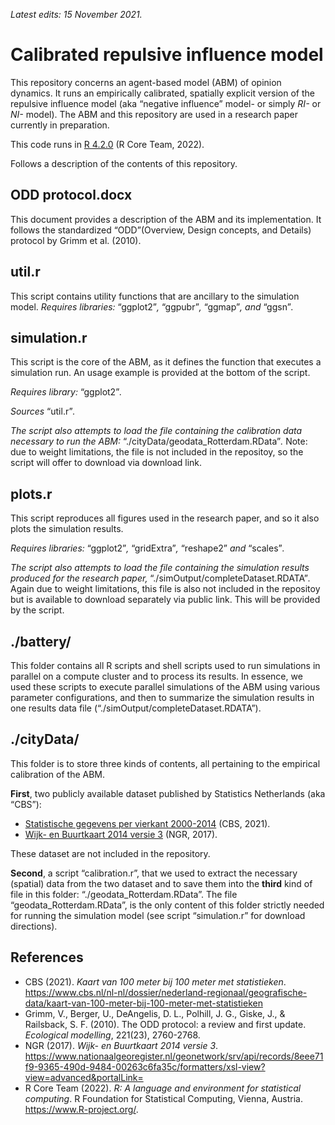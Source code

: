 _Latest edits: 15 November 2021._

# Calibrated repulsive influence model
This repository concerns an agent-based model (ABM) of opinion dynamics. It runs an empirically calibrated, spatially explicit version of the repulsive influence model (aka “negative influence” model- or simply _RI-_ or _NI-_ model). The ABM and this repository are used in a research paper currently in preparation.

This code runs in [R 4.2.0](https://www.r-project.org/) (R Core Team, 2022).

Follows a description of the contents of this repository.


## ODD protocol.docx
This document provides a description of the ABM and its implementation. It follows the standardized “ODD”(Overview, Design concepts, and Details) protocol by Grimm et al. (2010).


## util.r
This script contains utility functions that are ancillary to the simulation model.
_Requires libraries:_ “ggplot2”_,_ “ggpubr”_,_ “ggmap”_, and_ “ggsn”_._


## simulation.r
This script is the core of the ABM, as it defines the function that executes a simulation run. An usage example is provided at the bottom of the script. 

_Requires library:_ “ggplot2”_._

_Sources_ “util.r”_._

_The script also attempts to load the file containing the calibration data necessary to run the ABM:_ “./cityData/geodata_Rotterdam.RData”_._ Note: due to weight limitations, the file is not included in the repositoy, so the script will offer to download via download link.


## plots.r
This script reproduces all figures used in the research paper, and so it also plots the simulation results.

_Requires libraries:_ “ggplot2”_,_ “gridExtra”_,_ “reshape2” _and_ “scales”_._

_The script also attempts to load the file containing the simulation results produced for the research paper,_ “./simOutput/completeDataset.RDATA”_._ Again due to weight limitations, this file is also not included in the repositoy but is available to download separately via public link. This will be provided by the script.


## ./battery/
This folder contains all R scripts and shell scripts used to run simulations in parallel on a compute cluster and to process its results. In essence, we used these scripts to execute parallel simulations of the ABM using various parameter configurations, and then to summarize the simulation results in one results data file (“./simOutput/completeDataset.RDATA”).


## ./cityData/
This folder is to store three kinds of contents, all pertaining to the empirical calibration of the ABM.

**First**, two publicly available dataset published by Statistics Netherlands (aka “CBS”):
* [Statistische gegevens per vierkant 2000-2014](https://www.cbs.nl/nl-nl/dossier/nederland-regionaal/geografische-data/kaart-van-100-meter-bij-100-meter-met-statistieken) (CBS, 2021).
* [Wijk- en Buurtkaart 2014 versie 3](https://www.nationaalgeoregister.nl/geonetwork/srv/api/records/8eee71f9-9365-490d-9484-00263c6fa35c/formatters/xsl-view?view=advanced&portalLink=) (NGR, 2017).

These dataset are not included in the repository.

**Second**, a script “calibration.r”, that we used to extract the necessary (spatial) data from the two dataset and to save them into the **third** kind of file in this folder: “./geodata_Rotterdam.RData”.
The file “geodata_Rotterdam.RData”, is the only content of this folder strictly needed for running the simulation model (see script “simulation.r” for download directions).


## References
* CBS (2021). _Kaart van 100 meter bij 100 meter met statistieken_. https://www.cbs.nl/nl-nl/dossier/nederland-regionaal/geografische-data/kaart-van-100-meter-bij-100-meter-met-statistieken
* Grimm, V., Berger, U., DeAngelis, D. L., Polhill, J. G., Giske, J., & Railsback, S. F. (2010). The ODD protocol: a review and first update. _Ecological modelling_, 221(23), 2760-2768.
* NGR (2017). _Wijk- en Buurtkaart 2014 versie 3_. https://www.nationaalgeoregister.nl/geonetwork/srv/api/records/8eee71f9-9365-490d-9484-00263c6fa35c/formatters/xsl-view?view=advanced&portalLink=
* R Core Team (2022). _R: A language and environment for statistical computing_. R Foundation for Statistical Computing, Vienna, Austria. https://www.R-project.org/.

